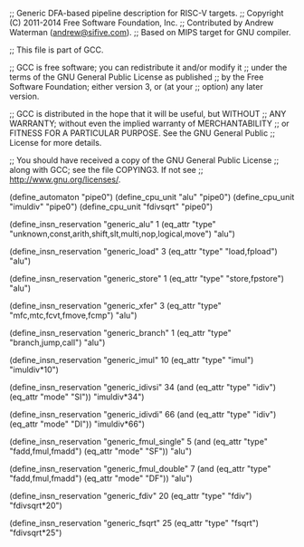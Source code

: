 ;; Generic DFA-based pipeline description for RISC-V targets.
;; Copyright (C) 2011-2014 Free Software Foundation, Inc.
;; Contributed by Andrew Waterman (andrew@sifive.com).
;; Based on MIPS target for GNU compiler.

;; This file is part of GCC.

;; GCC is free software; you can redistribute it and/or modify it
;; under the terms of the GNU General Public License as published
;; by the Free Software Foundation; either version 3, or (at your
;; option) any later version.

;; GCC is distributed in the hope that it will be useful, but WITHOUT
;; ANY WARRANTY; without even the implied warranty of MERCHANTABILITY
;; or FITNESS FOR A PARTICULAR PURPOSE.  See the GNU General Public
;; License for more details.

;; You should have received a copy of the GNU General Public License
;; along with GCC; see the file COPYING3.  If not see
;; <http://www.gnu.org/licenses/>.


(define_automaton "pipe0")
(define_cpu_unit "alu" "pipe0")
(define_cpu_unit "imuldiv" "pipe0")
(define_cpu_unit "fdivsqrt" "pipe0")

(define_insn_reservation "generic_alu" 1
  (eq_attr "type" "unknown,const,arith,shift,slt,multi,nop,logical,move")
  "alu")

(define_insn_reservation "generic_load" 3
  (eq_attr "type" "load,fpload")
  "alu")

(define_insn_reservation "generic_store" 1
  (eq_attr "type" "store,fpstore")
  "alu")

(define_insn_reservation "generic_xfer" 3
  (eq_attr "type" "mfc,mtc,fcvt,fmove,fcmp")
  "alu")

(define_insn_reservation "generic_branch" 1
  (eq_attr "type" "branch,jump,call")
  "alu")

(define_insn_reservation "generic_imul" 10
  (eq_attr "type" "imul")
  "imuldiv*10")

(define_insn_reservation "generic_idivsi" 34
  (and (eq_attr "type" "idiv")
       (eq_attr "mode" "SI"))
  "imuldiv*34")

(define_insn_reservation "generic_idivdi" 66
  (and (eq_attr "type" "idiv")
       (eq_attr "mode" "DI"))
  "imuldiv*66")

(define_insn_reservation "generic_fmul_single" 5
  (and (eq_attr "type" "fadd,fmul,fmadd")
       (eq_attr "mode" "SF"))
  "alu")

(define_insn_reservation "generic_fmul_double" 7
  (and (eq_attr "type" "fadd,fmul,fmadd")
       (eq_attr "mode" "DF"))
  "alu")

(define_insn_reservation "generic_fdiv" 20
  (eq_attr "type" "fdiv")
  "fdivsqrt*20")

(define_insn_reservation "generic_fsqrt" 25
  (eq_attr "type" "fsqrt")
  "fdivsqrt*25")
